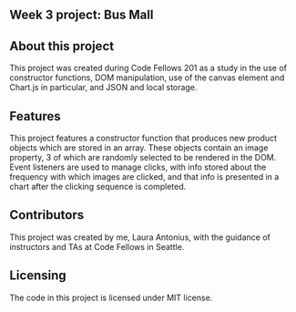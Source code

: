 ## Week 3 project: Bus Mall

## About this project
This project was created during Code Fellows 201 as a study in the use of constructor functions, DOM manipulation, use of the canvas element and Chart.js in particular, and JSON and local storage.
## Features
This project features a constructor function that produces new product objects which are stored in an array. These objects contain an image property, 3 of which are randomly selected to be rendered in the DOM. Event listeners are used to manage clicks, with info stored about the frequency with which images are clicked, and that info is presented in a chart after the clicking sequence is completed. 
## Contributors
This project was created by me, Laura Antonius, with the guidance of instructors and TAs at Code Fellows in Seattle.
## Licensing
The code in this project is licensed under MIT license.
